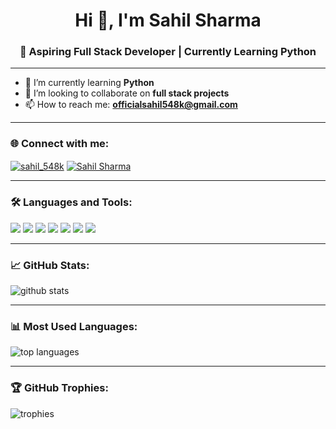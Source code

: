 <!-- GitHub Profile README -->

<h1 align="center">Hi 👋, I'm Sahil Sharma</h1>
<h3 align="center">🚀 Aspiring Full Stack Developer | Currently Learning Python</h3>

---

- 🌱 I’m currently learning **Python**
- 🤝 I’m looking to collaborate on **full stack projects**
- 📫 How to reach me: **officialsahil548k@gmail.com**

---

### 🌐 Connect with me:

<p align="left">
  <a href="https://www.instagram.com/sahil_548k" target="blank"><img align="center" src="https://img.shields.io/badge/Instagram-E4405F?style=for-the-badge&logo=instagram&logoColor=white" alt="sahil_548k" /></a>
  <a href="https://www.linkedin.com/in/sahil-sharma-0990b6288/" target="blank"><img align="center" src="https://img.shields.io/badge/LinkedIn-0A66C2?style=for-the-badge&logo=linkedin&logoColor=white" alt="Sahil Sharma" /></a>
</p>

---

### 🛠️ Languages and Tools:

<p align="left">
  <img src="https://img.shields.io/badge/JavaScript-yellow?style=for-the-badge&logo=javascript&logoColor=black"/>
  <img src="https://img.shields.io/badge/Python-3776AB?style=for-the-badge&logo=python&logoColor=white"/>
  <img src="https://img.shields.io/badge/Node.js-339933?style=for-the-badge&logo=nodedotjs&logoColor=white"/>
  <img src="https://img.shields.io/badge/Express.js-404D59?style=for-the-badge"/>
  <img src="https://img.shields.io/badge/MySQL-00758F?style=for-the-badge&logo=mysql&logoColor=white"/>
  <img src="https://img.shields.io/badge/HTML5-E34F26?style=for-the-badge&logo=html5&logoColor=white"/>
  <img src="https://img.shields.io/badge/C%2B%2B-00599C?style=for-the-badge&logo=c%2B%2B&logoColor=white"/>
</p>

---

### 📈 GitHub Stats:

<p align="left">
  <img src="https://github-readme-stats.vercel.app/api?username=OfficialSahil548k&show_icons=true&theme=dark" alt="github stats" />
</p>

---

### 📊 Most Used Languages:

<p align="left">
  <img src="https://github-readme-stats.vercel.app/api/top-langs/?username=OfficialSahil548k&layout=compact&theme=dark" alt="top languages" />
</p>

---

### 🏆 GitHub Trophies:

<p align="left">
  <img src="https://github-profile-trophy.vercel.app/?username=OfficialSahil548k&theme=algolia" alt="trophies" />
</p>
